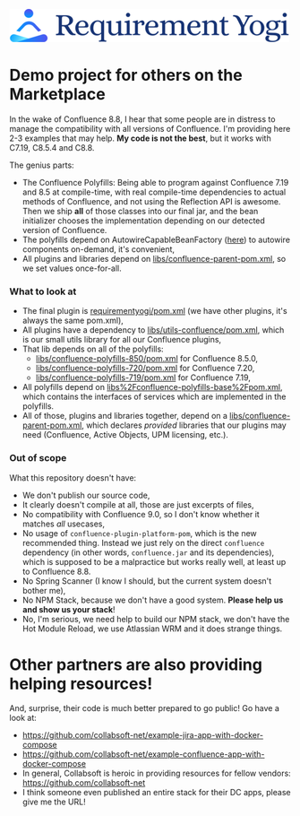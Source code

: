 ![Logo](docs/images/logo.png)

# Demo project for others on the Marketplace

In the wake of Confluence 8.8, I hear that some people are in distress to manage the compatibility
with all versions of Confluence. I'm providing here 2-3 examples that may help. **My code is not the
best**, but it works with C7.19, C8.5.4 and C8.8.

The genius parts:
- The Confluence Polyfills: Being able to program against Confluence 7.19 and 8.5 at compile-time, with
  real compile-time dependencies to actual methods of Confluence, and not using the Reflection API is awesome.
  Then we ship **all** of those classes into our final jar, and the bean initializer chooses the implementation
  depending on our detected version of Confluence.
- The polyfills depend on AutowireCapableBeanFactory ([here]([PermissionAdaptorFactoryBean.java](libs%2Futils-confluence%2Fsrc%2Fmain%2Fjava%2Fcom%2Frequirementyogi%2Fserver%2Futils%2Fconfluence%2Fcompat%2FPermissionAdaptorFactoryBean.java)))
  to autowire components on-demand, it's convenient,
- All plugins and libraries depend on [libs/confluence-parent-pom.xml](libs/confluence-parent-pom.xml),
  so we set values once-for-all.


### What to look at

- The final plugin is [requirementyogi/pom.xml](requirementyogi/pom.xml) (we have other plugins, it's always the same pom.xml),
- All plugins have a dependency to [libs/utils-confluence/pom.xml](libs/utils-confluence/pom.xml), which is our small utils
  library for all our Confluence plugins,
- That lib depends on all of the polyfills:
  - [libs/confluence-polyfills-850/pom.xml](libs/confluence-polyfills-850/pom.xml) for Confluence 8.5.0,
  - [libs/confluence-polyfills-720/pom.xml](libs/confluence-polyfills-720/pom.xml) for Confluence 7.20,
  - [libs/confluence-polyfills-719/pom.xml](libs/confluence-polyfills-719/pom.xml) for Confluence 7.19,
- All polyfills depend on [libs%2Fconfluence-polyfills-base%2Fpom.xml](libs%2Fconfluence-polyfills-base%2Fpom.xml),
  which contains the interfaces of services which are implemented in the polyfills.
- All of those, plugins and libraries together, depend on a [libs/confluence-parent-pom.xml](libs/confluence-parent-pom.xml),
  which declares _provided_ libraries that our plugins may need (Confluence, Active Objects, UPM licensing, etc.).

### Out of scope

What this repository doesn't have:
- We don't publish our source code,
- It clearly doesn't compile at all, those are just excerpts of files,
- No compatibility with Confluence 9.0, so I don't know whether it matches *all* usecases,
- No usage of `confluence-plugin-platform-pom`, which is the new recommended thing. Instead we just rely on the direct
  `confluence` dependency (in other words, `confluence.jar` and its dependencies), which is supposed to be a malpractice but works
  really well, at least up to Confluence 8.8.
- No Spring Scanner (I know I should, but the current system doesn't bother me),
- No NPM Stack, because we don't have a good system. **Please help us and show us your stack**!
- No, I'm serious, we need help to build our NPM stack, we don't have the Hot Module Reload, we use Atlassian WRM
  and it does strange things.

# Other partners are also providing helping resources!

And, surprise, their code is much better prepared to go public! Go have a look at:

- https://github.com/collabsoft-net/example-jira-app-with-docker-compose
- https://github.com/collabsoft-net/example-confluence-app-with-docker-compose
- In general, Collabsoft is heroic in providing resources for fellow vendors: https://github.com/collabsoft-net
- I think someone even published an entire stack for their DC apps, please give me the URL!

